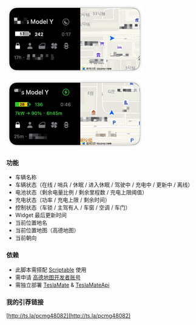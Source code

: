 ![asleep](./docs/asleep.jpg)

![charging](./docs/charging.jpg)

### 功能
- 车辆名称
- 车辆状态（在线 / 哨兵 / 休眠 / 进入休眠 / 驾驶中 / 充电中 / 更新中 / 离线）
- 电池状态（剩余电量比例 / 剩余里程数 / 充电上限阈值）
- 充电状态（功率 / 充电上限 / 剩余时间）
- 控制状态（车锁 / 主驾有人 / 车窗 / 空调 / 车门）
- Widget 最后更新时间
- 当前位置地名
- 当前位置地图（高德地图）
- 当前朝向

### 依赖
- 此脚本需搭配 [Scriptable](http://scriptable.app) 使用
- 需申请 [高德地图开发者账号](https://lbs.amap.com/api/webservice/guide/create-project/get-key)
- 需独立部署 [TeslaMate](https://github.com/adriankumpf/teslamate) & [TeslaMateApi](https://github.com/tobiasehlert/teslamateapi)
### 我的引荐链接
[http://ts.la/pcmg48082](http://ts.la/pcmg48082)